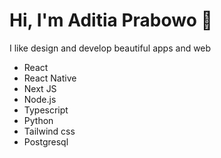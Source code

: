 # Hi, I'm Aditia Prabowo 👋

I like design and develop beautiful apps and web


* React
* React Native
* Next JS
* Node.js
* Typescript
* Python
* Tailwind css
* Postgresql
